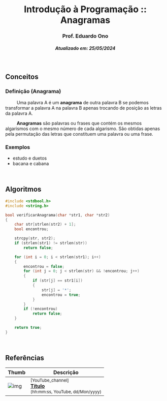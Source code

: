 <h1 align="center">Introdução à Programação :: Anagramas</h1>
<h3 align="center">Prof. Eduardo Ono</h3>
<h5 align="center">Atualizado em: 25/05/2024</h5>

&nbsp;

## Conceitos

### Definição (Anagrama)

&emsp; &emsp;  Uma palavra A é um __anagrama__ de outra palavra B se podemos transformar a palavra A na palavra B apenas trocando de posição as letras da palavra A.

&emsp; &emsp; __Anagramas__  são palavras ou frases que contém os mesmos algarismos com o mesmo número de cada algarismo. São obtidas apenas pela permutação das letras que constituem uma palavra ou uma frase.

### Exemplos

* estudo e duetos
* bacana e cabana

&nbsp;

## Algoritmos

```c
#include <stdbool.h>
#include <string.h>

bool verificarAnagrama(char *str1, char *str2)
{
    char str[strlen(str2) + 1];
    bool encontrou;

    strcpy(str, str2);
    if (strlen(str1) != strlen(str))
        return false;

    for (int i = 0; i < strlen(str1); i++)
    {
        encontrou = false;
        for (int j = 0; j < strlen(str) && !encontrou; j++)
        {
            if (str[j] == str1[i])
            {
                str[j] = '*';
                encontrou = true;
            }
        }
        if (!encontrou)
            return false;
    }

    return true;
}
```

&nbsp;

## Referências

| Thumb | Descrição |
| --- | --- |
| ![img](https://img.youtube.com/vi/YouTube_video_ID/default.jpg) | <sup>[YouTube_channel]</sup><br>[__Título__](https://www.youtube.com/watch?v=YouTube_video_ID)<br><sub>(hh:mm:ss, YouTube, dd/Mon/yyyy)</sub> |
